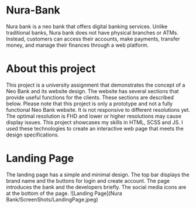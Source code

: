 # Nura-Bank
Nura bank is a neo bank that offers digital banking services. Unlike traditional banks, Nura bank does not have physical branches or ATMs. Instead, customers can access their accounts, make payments, transfer money, and manage their finances through a web platform. 

# About this project
This project is a university assignment that demonstrates the concept of a Neo Bank and its website design. The website has several sections that provide useful functions for the clients. These sections are described below. Please note that this project is only a prototype and not a fully functional Neo Bank website. It is not responsive to different resolutions yet. The optimal resolution is FHD and lower or higher resolutions may cause display issues.
This project showcases my skills in HTML, SCSS and JS. I used these technologies to create an interactive web page that meets the design specifications.

# Landing Page
The landing page has a simple and minimal design. The top bar displays the brand name and the buttons for login and create account. The page introduces the bank and the developers briefly. The social media icons are at the bottom of the page.
![Landing Page](Nura Bank/ScreenShots/LandingPage.jpeg)
